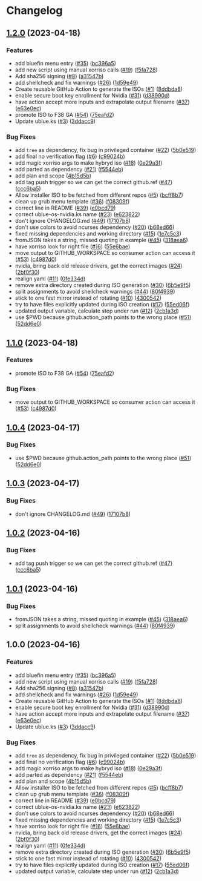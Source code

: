 # Changelog

## [1.2.0](https://github.com/J3rr1ck/isogenerator/compare/v1.1.0...v1.2.0) (2023-04-18)


### Features

* add bluefin menu entry ([#35](https://github.com/J3rr1ck/isogenerator/issues/35)) ([bc396a5](https://github.com/J3rr1ck/isogenerator/commit/bc396a530cc1f67559859052fb8319baceb218e1))
* add new script using manual xorriso calls ([#19](https://github.com/J3rr1ck/isogenerator/issues/19)) ([f5fa728](https://github.com/J3rr1ck/isogenerator/commit/f5fa72837cf9e63a2d08ff6335cadb7e91705ab2))
* Add sha256 signing ([#8](https://github.com/J3rr1ck/isogenerator/issues/8)) ([a31547b](https://github.com/J3rr1ck/isogenerator/commit/a31547b828bd94741f7f0ae089ed6bb10178edce))
* add shellcheck and fix warnings ([#26](https://github.com/J3rr1ck/isogenerator/issues/26)) ([1d59e49](https://github.com/J3rr1ck/isogenerator/commit/1d59e494a082bc7b5871a0c4b66026d05ccd9cc7))
* Create reusable GitHub Action to generate the ISOs ([#1](https://github.com/J3rr1ck/isogenerator/issues/1)) ([8ddbda8](https://github.com/J3rr1ck/isogenerator/commit/8ddbda823a84ff20dcc1958fb06a623715d0cec4))
* enable secure boot key enrollment for Nvidia ([#31](https://github.com/J3rr1ck/isogenerator/issues/31)) ([d38990d](https://github.com/J3rr1ck/isogenerator/commit/d38990d9ce00185a038c5f5bcf9a95afaa6aca31))
* have action accept more inputs and extrapolate output filename ([#37](https://github.com/J3rr1ck/isogenerator/issues/37)) ([e63e0ec](https://github.com/J3rr1ck/isogenerator/commit/e63e0ec72ae41cb0c7cc25321abbb777d86b9bd6))
* promote ISO to F38 GA ([#54](https://github.com/J3rr1ck/isogenerator/issues/54)) ([75eafd2](https://github.com/J3rr1ck/isogenerator/commit/75eafd26e6ed13fe18f1547e00df34277b88007e))
* Update ublue.ks ([#3](https://github.com/J3rr1ck/isogenerator/issues/3)) ([3ddacc9](https://github.com/J3rr1ck/isogenerator/commit/3ddacc9a9658ace083f7fe1bde0802f26aa066ca))


### Bug Fixes

* add `tree` as dependency, fix bug in privileged container ([#22](https://github.com/J3rr1ck/isogenerator/issues/22)) ([5b0e519](https://github.com/J3rr1ck/isogenerator/commit/5b0e519d8fb73cc8d2ec4ef3dde806633c2882fd))
* add final no verification flag ([#6](https://github.com/J3rr1ck/isogenerator/issues/6)) ([c99024b](https://github.com/J3rr1ck/isogenerator/commit/c99024be4bf3423f9f310de13dbf0c8a7aaa10c7))
* add magic xorriso args to make hybryd iso ([#18](https://github.com/J3rr1ck/isogenerator/issues/18)) ([0e29a3f](https://github.com/J3rr1ck/isogenerator/commit/0e29a3f0d43134b495e779166277c9f9a593390e))
* add parted as dependency ([#21](https://github.com/J3rr1ck/isogenerator/issues/21)) ([f5544eb](https://github.com/J3rr1ck/isogenerator/commit/f5544eb778f05255d6391c6f0433396af10fb5e6))
* add plan and scope ([4b15d5b](https://github.com/J3rr1ck/isogenerator/commit/4b15d5b75cf04ab279f54997fb99151f1a4ed845))
* add tag push trigger so we can get the correct github.ref ([#47](https://github.com/J3rr1ck/isogenerator/issues/47)) ([ccc6ba5](https://github.com/J3rr1ck/isogenerator/commit/ccc6ba5255590feadd3db6031189f2817017f12d))
* Allow installer ISO to be fetched from different repos ([#5](https://github.com/J3rr1ck/isogenerator/issues/5)) ([bcff8b7](https://github.com/J3rr1ck/isogenerator/commit/bcff8b7a5764568240d794f7d5b75cdac7f751f2))
* clean up grub menu template ([#36](https://github.com/J3rr1ck/isogenerator/issues/36)) ([f08309f](https://github.com/J3rr1ck/isogenerator/commit/f08309f446fa66f9be25b03617982650244ff1d5))
* correct line in README ([#39](https://github.com/J3rr1ck/isogenerator/issues/39)) ([e0bcd79](https://github.com/J3rr1ck/isogenerator/commit/e0bcd7939546a22a9b26de49f30624ba90c74072))
* correct ublue-os-nvidia.ks name ([#23](https://github.com/J3rr1ck/isogenerator/issues/23)) ([e623822](https://github.com/J3rr1ck/isogenerator/commit/e623822645debd126d2f32a616cf50635425a4c6))
* don't ignore CHANGELOG.md ([#49](https://github.com/J3rr1ck/isogenerator/issues/49)) ([17107b8](https://github.com/J3rr1ck/isogenerator/commit/17107b852859cb0d04e9a178c54584e28fd7f24e))
* don't use colors to avoid ncurses dependency ([#20](https://github.com/J3rr1ck/isogenerator/issues/20)) ([b68ed66](https://github.com/J3rr1ck/isogenerator/commit/b68ed6604174f1be62dcaeb3f2e54d42a1f55366))
* fixed missing dependencies and working directory ([#15](https://github.com/J3rr1ck/isogenerator/issues/15)) ([1e7c5c3](https://github.com/J3rr1ck/isogenerator/commit/1e7c5c3f30e11af366de38dfcb99101d04eaa6fd))
* fromJSON takes a string, missed quoting in example ([#45](https://github.com/J3rr1ck/isogenerator/issues/45)) ([318aea6](https://github.com/J3rr1ck/isogenerator/commit/318aea6148f26bf5ce1c95de153d860b0edb8796))
* have xorriso look for right file ([#16](https://github.com/J3rr1ck/isogenerator/issues/16)) ([55e6bae](https://github.com/J3rr1ck/isogenerator/commit/55e6baef1f5d656631d6ea459bbd1651ca4237cc))
* move output to GITHUB_WORKSPACE so consumer action can access it ([#53](https://github.com/J3rr1ck/isogenerator/issues/53)) ([c4987d0](https://github.com/J3rr1ck/isogenerator/commit/c4987d0629f5ea9daa5d0e88adf2965383a745a9))
* nvidia, bring back old release drivers, get the correct images ([#24](https://github.com/J3rr1ck/isogenerator/issues/24)) ([2bf0f30](https://github.com/J3rr1ck/isogenerator/commit/2bf0f303dae349b4d7a8453abb51021625ab99d3))
* realign yaml ([#11](https://github.com/J3rr1ck/isogenerator/issues/11)) ([0fe334d](https://github.com/J3rr1ck/isogenerator/commit/0fe334d013b06686678bcd18c87d7d12ab2f64ae))
* remove extra directory created during ISO generation ([#30](https://github.com/J3rr1ck/isogenerator/issues/30)) ([6b5e9f5](https://github.com/J3rr1ck/isogenerator/commit/6b5e9f501fa1f48c175cee534e88b509f8f7f699))
* split assignments to avoid shellcheck warnings ([#44](https://github.com/J3rr1ck/isogenerator/issues/44)) ([80f4939](https://github.com/J3rr1ck/isogenerator/commit/80f493994cdb313b9d6f3e877f4435beff599f6a))
* stick to one fast mirror instead of rotating ([#10](https://github.com/J3rr1ck/isogenerator/issues/10)) ([4300542](https://github.com/J3rr1ck/isogenerator/commit/43005421dbbff53a287b9f925d1d8c40c8bff234))
* try to have files explicitly updated during ISO creation ([#17](https://github.com/J3rr1ck/isogenerator/issues/17)) ([55ed06f](https://github.com/J3rr1ck/isogenerator/commit/55ed06fcfad9fb61528e7c48f94a0eec8df6436e))
* updated output variable, calculate step under run ([#12](https://github.com/J3rr1ck/isogenerator/issues/12)) ([2cb1a3d](https://github.com/J3rr1ck/isogenerator/commit/2cb1a3dab335717a7bb407e321520f53db791edd))
* use $PWD because github.action_path points to the wrong place ([#51](https://github.com/J3rr1ck/isogenerator/issues/51)) ([52dd6e0](https://github.com/J3rr1ck/isogenerator/commit/52dd6e0ec62b90db887472f24a1e66d25ded1441))

## [1.1.0](https://github.com/ublue-os/isogenerator/compare/v1.0.4...v1.1.0) (2023-04-18)


### Features

* promote ISO to F38 GA ([#54](https://github.com/ublue-os/isogenerator/issues/54)) ([75eafd2](https://github.com/ublue-os/isogenerator/commit/75eafd26e6ed13fe18f1547e00df34277b88007e))


### Bug Fixes

* move output to GITHUB_WORKSPACE so consumer action can access it ([#53](https://github.com/ublue-os/isogenerator/issues/53)) ([c4987d0](https://github.com/ublue-os/isogenerator/commit/c4987d0629f5ea9daa5d0e88adf2965383a745a9))

## [1.0.4](https://github.com/ublue-os/isogenerator/compare/v1.0.3...v1.0.4) (2023-04-17)


### Bug Fixes

* use $PWD because github.action_path points to the wrong place ([#51](https://github.com/ublue-os/isogenerator/issues/51)) ([52dd6e0](https://github.com/ublue-os/isogenerator/commit/52dd6e0ec62b90db887472f24a1e66d25ded1441))

## [1.0.3](https://github.com/ublue-os/isogenerator/compare/v1.0.2...v1.0.3) (2023-04-17)


### Bug Fixes

* don't ignore CHANGELOG.md ([#49](https://github.com/ublue-os/isogenerator/issues/49)) ([17107b8](https://github.com/ublue-os/isogenerator/commit/17107b852859cb0d04e9a178c54584e28fd7f24e))

## [1.0.2](https://github.com/ublue-os/isogenerator/compare/v1.0.1...v1.0.2) (2023-04-16)


### Bug Fixes

* add tag push trigger so we can get the correct github.ref ([#47](https://github.com/ublue-os/isogenerator/issues/47)) ([ccc6ba5](https://github.com/ublue-os/isogenerator/commit/ccc6ba5255590feadd3db6031189f2817017f12d))

## [1.0.1](https://github.com/ublue-os/isogenerator/compare/v1.0.0...v1.0.1) (2023-04-16)


### Bug Fixes

* fromJSON takes a string, missed quoting in example ([#45](https://github.com/ublue-os/isogenerator/issues/45)) ([318aea6](https://github.com/ublue-os/isogenerator/commit/318aea6148f26bf5ce1c95de153d860b0edb8796))
* split assignments to avoid shellcheck warnings ([#44](https://github.com/ublue-os/isogenerator/issues/44)) ([80f4939](https://github.com/ublue-os/isogenerator/commit/80f493994cdb313b9d6f3e877f4435beff599f6a))

## 1.0.0 (2023-04-16)


### Features

* add bluefin menu entry ([#35](https://github.com/ublue-os/isogenerator/issues/35)) ([bc396a5](https://github.com/ublue-os/isogenerator/commit/bc396a530cc1f67559859052fb8319baceb218e1))
* add new script using manual xorriso calls ([#19](https://github.com/ublue-os/isogenerator/issues/19)) ([f5fa728](https://github.com/ublue-os/isogenerator/commit/f5fa72837cf9e63a2d08ff6335cadb7e91705ab2))
* Add sha256 signing ([#8](https://github.com/ublue-os/isogenerator/issues/8)) ([a31547b](https://github.com/ublue-os/isogenerator/commit/a31547b828bd94741f7f0ae089ed6bb10178edce))
* add shellcheck and fix warnings ([#26](https://github.com/ublue-os/isogenerator/issues/26)) ([1d59e49](https://github.com/ublue-os/isogenerator/commit/1d59e494a082bc7b5871a0c4b66026d05ccd9cc7))
* Create reusable GitHub Action to generate the ISOs ([#1](https://github.com/ublue-os/isogenerator/issues/1)) ([8ddbda8](https://github.com/ublue-os/isogenerator/commit/8ddbda823a84ff20dcc1958fb06a623715d0cec4))
* enable secure boot key enrollment for Nvidia ([#31](https://github.com/ublue-os/isogenerator/issues/31)) ([d38990d](https://github.com/ublue-os/isogenerator/commit/d38990d9ce00185a038c5f5bcf9a95afaa6aca31))
* have action accept more inputs and extrapolate output filename ([#37](https://github.com/ublue-os/isogenerator/issues/37)) ([e63e0ec](https://github.com/ublue-os/isogenerator/commit/e63e0ec72ae41cb0c7cc25321abbb777d86b9bd6))
* Update ublue.ks ([#3](https://github.com/ublue-os/isogenerator/issues/3)) ([3ddacc9](https://github.com/ublue-os/isogenerator/commit/3ddacc9a9658ace083f7fe1bde0802f26aa066ca))


### Bug Fixes

* add `tree` as dependency, fix bug in privileged container ([#22](https://github.com/ublue-os/isogenerator/issues/22)) ([5b0e519](https://github.com/ublue-os/isogenerator/commit/5b0e519d8fb73cc8d2ec4ef3dde806633c2882fd))
* add final no verification flag ([#6](https://github.com/ublue-os/isogenerator/issues/6)) ([c99024b](https://github.com/ublue-os/isogenerator/commit/c99024be4bf3423f9f310de13dbf0c8a7aaa10c7))
* add magic xorriso args to make hybryd iso ([#18](https://github.com/ublue-os/isogenerator/issues/18)) ([0e29a3f](https://github.com/ublue-os/isogenerator/commit/0e29a3f0d43134b495e779166277c9f9a593390e))
* add parted as dependency ([#21](https://github.com/ublue-os/isogenerator/issues/21)) ([f5544eb](https://github.com/ublue-os/isogenerator/commit/f5544eb778f05255d6391c6f0433396af10fb5e6))
* add plan and scope ([4b15d5b](https://github.com/ublue-os/isogenerator/commit/4b15d5b75cf04ab279f54997fb99151f1a4ed845))
* Allow installer ISO to be fetched from different repos ([#5](https://github.com/ublue-os/isogenerator/issues/5)) ([bcff8b7](https://github.com/ublue-os/isogenerator/commit/bcff8b7a5764568240d794f7d5b75cdac7f751f2))
* clean up grub menu template ([#36](https://github.com/ublue-os/isogenerator/issues/36)) ([f08309f](https://github.com/ublue-os/isogenerator/commit/f08309f446fa66f9be25b03617982650244ff1d5))
* correct line in README ([#39](https://github.com/ublue-os/isogenerator/issues/39)) ([e0bcd79](https://github.com/ublue-os/isogenerator/commit/e0bcd7939546a22a9b26de49f30624ba90c74072))
* correct ublue-os-nvidia.ks name ([#23](https://github.com/ublue-os/isogenerator/issues/23)) ([e623822](https://github.com/ublue-os/isogenerator/commit/e623822645debd126d2f32a616cf50635425a4c6))
* don't use colors to avoid ncurses dependency ([#20](https://github.com/ublue-os/isogenerator/issues/20)) ([b68ed66](https://github.com/ublue-os/isogenerator/commit/b68ed6604174f1be62dcaeb3f2e54d42a1f55366))
* fixed missing dependencies and working directory ([#15](https://github.com/ublue-os/isogenerator/issues/15)) ([1e7c5c3](https://github.com/ublue-os/isogenerator/commit/1e7c5c3f30e11af366de38dfcb99101d04eaa6fd))
* have xorriso look for right file ([#16](https://github.com/ublue-os/isogenerator/issues/16)) ([55e6bae](https://github.com/ublue-os/isogenerator/commit/55e6baef1f5d656631d6ea459bbd1651ca4237cc))
* nvidia, bring back old release drivers, get the correct images ([#24](https://github.com/ublue-os/isogenerator/issues/24)) ([2bf0f30](https://github.com/ublue-os/isogenerator/commit/2bf0f303dae349b4d7a8453abb51021625ab99d3))
* realign yaml ([#11](https://github.com/ublue-os/isogenerator/issues/11)) ([0fe334d](https://github.com/ublue-os/isogenerator/commit/0fe334d013b06686678bcd18c87d7d12ab2f64ae))
* remove extra directory created during ISO generation ([#30](https://github.com/ublue-os/isogenerator/issues/30)) ([6b5e9f5](https://github.com/ublue-os/isogenerator/commit/6b5e9f501fa1f48c175cee534e88b509f8f7f699))
* stick to one fast mirror instead of rotating ([#10](https://github.com/ublue-os/isogenerator/issues/10)) ([4300542](https://github.com/ublue-os/isogenerator/commit/43005421dbbff53a287b9f925d1d8c40c8bff234))
* try to have files explicitly updated during ISO creation ([#17](https://github.com/ublue-os/isogenerator/issues/17)) ([55ed06f](https://github.com/ublue-os/isogenerator/commit/55ed06fcfad9fb61528e7c48f94a0eec8df6436e))
* updated output variable, calculate step under run ([#12](https://github.com/ublue-os/isogenerator/issues/12)) ([2cb1a3d](https://github.com/ublue-os/isogenerator/commit/2cb1a3dab335717a7bb407e321520f53db791edd))
